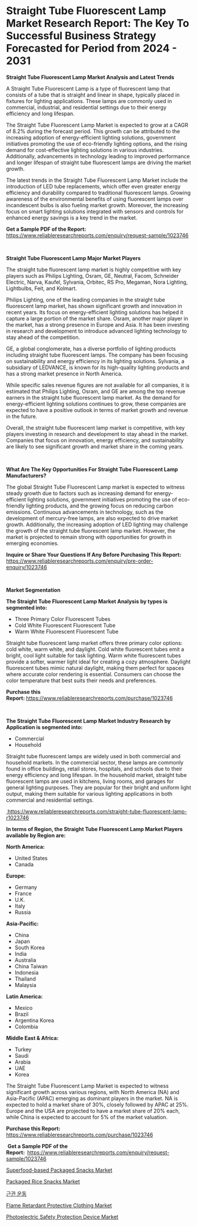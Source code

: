 <p><h1>Straight Tube Fluorescent Lamp Market Research Report: The Key To Successful Business Strategy Forecasted for Period from 2024 - 2031</h1></p><p><strong>Straight Tube Fluorescent Lamp Market Analysis and Latest Trends</strong></p>
<p><p>A Straight Tube Fluorescent Lamp is a type of fluorescent lamp that consists of a tube that is straight and linear in shape, typically placed in fixtures for lighting applications. These lamps are commonly used in commercial, industrial, and residential settings due to their energy efficiency and long lifespan.</p><p>The Straight Tube Fluorescent Lamp Market is expected to grow at a CAGR of 8.2% during the forecast period. This growth can be attributed to the increasing adoption of energy-efficient lighting solutions, government initiatives promoting the use of eco-friendly lighting options, and the rising demand for cost-effective lighting solutions in various industries. Additionally, advancements in technology leading to improved performance and longer lifespan of straight tube fluorescent lamps are driving the market growth.</p><p>The latest trends in the Straight Tube Fluorescent Lamp Market include the introduction of LED tube replacements, which offer even greater energy efficiency and durability compared to traditional fluorescent lamps. Growing awareness of the environmental benefits of using fluorescent lamps over incandescent bulbs is also fueling market growth. Moreover, the increasing focus on smart lighting solutions integrated with sensors and controls for enhanced energy savings is a key trend in the market.</p></p>
<p><strong>Get a Sample PDF of the Report:&nbsp;</strong> <a href="https://www.reliableresearchreports.com/enquiry/request-sample/1023746">https://www.reliableresearchreports.com/enquiry/request-sample/1023746</a></p>
<p>&nbsp;</p>
<p><strong>Straight Tube Fluorescent Lamp Major Market Players</strong></p>
<p><p>The straight tube fluorescent lamp market is highly competitive with key players such as Philips Lighting, Osram, GE, Neutral, Facom, Schneider Electric, Narva, Kaufel, Sylvania, Orbitec, RS Pro, Megaman, Nora Lighting, Lightbulbs, Feit, and Kolmart. </p><p>Philips Lighting, one of the leading companies in the straight tube fluorescent lamp market, has shown significant growth and innovation in recent years. Its focus on energy-efficient lighting solutions has helped it capture a large portion of the market share. Osram, another major player in the market, has a strong presence in Europe and Asia. It has been investing in research and development to introduce advanced lighting technology to stay ahead of the competition.</p><p>GE, a global conglomerate, has a diverse portfolio of lighting products including straight tube fluorescent lamps. The company has been focusing on sustainability and energy efficiency in its lighting solutions. Sylvania, a subsidiary of LEDVANCE, is known for its high-quality lighting products and has a strong market presence in North America.</p><p>While specific sales revenue figures are not available for all companies, it is estimated that Philips Lighting, Osram, and GE are among the top revenue earners in the straight tube fluorescent lamp market. As the demand for energy-efficient lighting solutions continues to grow, these companies are expected to have a positive outlook in terms of market growth and revenue in the future.</p><p>Overall, the straight tube fluorescent lamp market is competitive, with key players investing in research and development to stay ahead in the market. Companies that focus on innovation, energy efficiency, and sustainability are likely to see significant growth and market share in the coming years.</p></p>
<p>&nbsp;</p>
<p><strong>What Are The Key Opportunities For Straight Tube Fluorescent Lamp Manufacturers?</strong></p>
<p><p>The global Straight Tube Fluorescent Lamp market is expected to witness steady growth due to factors such as increasing demand for energy-efficient lighting solutions, government initiatives promoting the use of eco-friendly lighting products, and the growing focus on reducing carbon emissions. Continuous advancements in technology, such as the development of mercury-free lamps, are also expected to drive market growth. Additionally, the increasing adoption of LED lighting may challenge the growth of the straight tube fluorescent lamp market. However, the market is projected to remain strong with opportunities for growth in emerging economies.</p></p>
<p><strong>Inquire or Share Your Questions If Any Before Purchasing This Report:</strong> <a href="https://www.reliableresearchreports.com/enquiry/pre-order-enquiry/1023746">https://www.reliableresearchreports.com/enquiry/pre-order-enquiry/1023746</a></p>
<p>&nbsp;</p>
<p><strong>Market Segmentation</strong></p>
<p><strong>The Straight Tube Fluorescent Lamp Market Analysis by types is segmented into:</strong></p>
<p><ul><li>Three Primary Color Fluorescent Tubes</li><li>Cold White Fluorescent Fluorescent Tube</li><li>Warm White Fluorescent Fluorescent Tube</li></ul></p>
<p><p>Straight tube fluorescent lamp market offers three primary color options: cold white, warm white, and daylight. Cold white fluorescent tubes emit a bright, cool light suitable for task lighting. Warm white fluorescent tubes provide a softer, warmer light ideal for creating a cozy atmosphere. Daylight fluorescent tubes mimic natural daylight, making them perfect for spaces where accurate color rendering is essential. Consumers can choose the color temperature that best suits their needs and preferences.</p></p>
<p><strong>Purchase this Report:&nbsp;</strong><a href="https://www.reliableresearchreports.com/purchase/1023746">https://www.reliableresearchreports.com/purchase/1023746</a></p>
<p>&nbsp;</p>
<p><strong>The Straight Tube Fluorescent Lamp Market Industry Research by Application is segmented into:</strong></p>
<p><ul><li>Commercial</li><li>Household</li></ul></p>
<p><p>Straight tube fluorescent lamps are widely used in both commercial and household markets. In the commercial sector, these lamps are commonly found in office buildings, retail stores, hospitals, and schools due to their energy efficiency and long lifespan. In the household market, straight tube fluorescent lamps are used in kitchens, living rooms, and garages for general lighting purposes. They are popular for their bright and uniform light output, making them suitable for various lighting applications in both commercial and residential settings.</p></p>
<p><a href="https://www.reliableresearchreports.com/straight-tube-fluorescent-lamp-r1023746">&nbsp;https://www.reliableresearchreports.com/straight-tube-fluorescent-lamp-r1023746</a></p>
<p><strong>In terms of Region, the Straight Tube Fluorescent Lamp Market Players available by Region are:</strong></p>
<p>
    <p> <strong> North America: </strong>
        <ul>
            <li>United States</li>
            <li>Canada</li>
        </ul>
        </p> 
    <p> <strong> Europe: </strong>
        <ul>
            <li>Germany</li>
            <li>France</li>
            <li>U.K.</li>
            <li>Italy</li>
            <li>Russia</li>
        </ul>
        </p> 
    <p> <strong> Asia-Pacific: </strong>
        <ul>
            <li>China</li>
            <li>Japan</li>
            <li>South Korea</li>
            <li>India</li>
            <li>Australia</li>
            <li>China Taiwan</li>
            <li>Indonesia</li>
            <li>Thailand</li>
            <li>Malaysia</li>
        </ul>
        </p> 
    <p> <strong> Latin America: </strong>
        <ul>
            <li>Mexico</li>
            <li>Brazil</li>
            <li>Argentina Korea</li>
            <li>Colombia</li>
        </ul>
        </p> 
    <p> <strong> Middle East & Africa: </strong>
        <ul>
            <li>Turkey</li>
            <li>Saudi</li>
            <li>Arabia</li>
            <li>UAE</li>
            <li>Korea</li>
        </ul>
    </p>
    </p>
<p><p>The Straight Tube Fluorescent Lamp Market is expected to witness significant growth across various regions, with North America (NA) and Asia-Pacific (APAC) emerging as dominant players in the market. NA is expected to hold a market share of 30%, closely followed by APAC at 25%. Europe and the USA are projected to have a market share of 20% each, while China is expected to account for 5% of the market valuation.</p></p>
<p><strong>Purchase this Report: </strong><a href="https://www.reliableresearchreports.com/purchase/1023746">https://www.reliableresearchreports.com/purchase/1023746</a></p>
<p>&nbsp;<strong>Get a Sample PDF of the Report:&nbsp;&nbsp;</strong><a href="https://www.reliableresearchreports.com/enquiry/request-sample/1023746">https://www.reliableresearchreports.com/enquiry/request-sample/1023746</a></p>
<p><strong></strong></p>
<p><p><a href="https://www.linkedin.com/pulse/superfood-based-packaged-snacks-market-size-reveals-best-0wk7f">Superfood-based Packaged Snacks Market</a></p><p><a href="https://www.linkedin.com/pulse/packaged-rice-snacks-market-report-reveals-latest-trends-growth-gvuve">Packaged Rice Snacks Market</a></p><p><a href="https://github.com/durgin521/Market-Research-Report-List-1/blob/main/336609454636.md">근관 운동</a></p><p><a href="https://github.com/timeliteaut/Market-Research-Report-List-2/blob/main/flame-retardant-protective-clothing-market.md">Flame Retardant Protective Clothing Market</a></p><p><a href="https://github.com/seekum/Market-Research-Report-List-2/blob/main/photoelectric-safety-protection-device-market.md">Photoelectric Safety Protection Device Market</a></p></p>